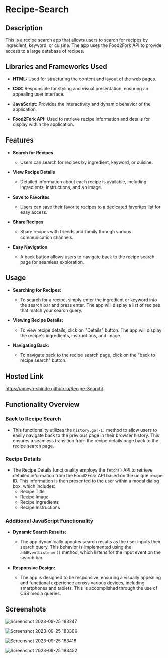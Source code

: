 # Recipe-Search

## Description
 This is a recipe search app that allows users to search for recipes by ingredient, keyword, or cuisine. The app uses the Food2Fork API to provide access to a large database of recipes.

## Libraries and Frameworks Used

- **HTML:** Used for structuring the content and layout of the web pages.

- **CSS:** Responsible for styling and visual presentation, ensuring an appealing user interface.

- **JavaScript:** Provides the interactivity and dynamic behavior of the application.

- **Food2Fork API:** Used to retrieve recipe information and details for display within the application.

## Features

- **Search for Recipes**
  - Users can search for recipes by ingredient, keyword, or cuisine.

- **View Recipe Details**
  - Detailed information about each recipe is available, including ingredients, instructions, and an image.

- **Save to Favorites**
  - Users can save their favorite recipes to a dedicated favorites list for easy access.

- **Share Recipes**
  - Share recipes with friends and family through various communication channels.

- **Easy Navigation**
  - A back button allows users to navigate back to the recipe search page for seamless exploration.

## Usage

- **Searching for Recipes:**
  - To search for a recipe, simply enter the ingredient or keyword into the search bar and press enter. The app will display a list of recipes that match your search query.

- **Viewing Recipe Details:**
  - To view recipe details, click on "Details" button. The app will display the recipe's ingredients, instructions, and image.

- **Navigating Back:**
  - To navigate back to the recipe search page, click on the "back to recipe search" button.
 
## Hosted Link
  https://ameya-shinde.github.io/Recipe-Search/

## Functionality Overview

### Back to Recipe Search
- This functionality utilizes the `history.go(-1)` method to allow users to easily navigate back to the previous page in their browser history. This ensures a seamless transition from the recipe details page back to the recipe search page.

### Recipe Details
- The Recipe Details functionality employs the `fetch()` API to retrieve detailed information from the Food2Fork API based on the unique recipe ID. This information is then presented to the user within a modal dialog box, which includes:
  - Recipe Title
  - Recipe Image
  - Recipe Ingredients
  - Recipe Instructions

### Additional JavaScript Functionality

- **Dynamic Search Results:**
  - The app dynamically updates search results as the user inputs their search query. This behavior is implemented using the `addEventListener()` method, which listens for the input event on the search bar.

- **Responsive Design:**
  - The app is designed to be responsive, ensuring a visually appealing and functional experience across various devices, including smartphones and tablets. This is accomplished through the use of CSS media queries.

## Screenshots
![Screenshot 2023-09-25 183247](https://github.com/Ameya-Shinde/Recipe-Search/assets/93002372/7964cb89-69a8-4c03-b138-7e0344de7e72)

![Screenshot 2023-09-25 183306](https://github.com/Ameya-Shinde/Recipe-Search/assets/93002372/856bd3f5-74e6-45a9-991b-b25996d878b2)

![Screenshot 2023-09-25 183416](https://github.com/Ameya-Shinde/Recipe-Search/assets/93002372/4326d25a-ee1d-4150-82b0-f9e47817d229)

![Screenshot 2023-09-25 183452](https://github.com/Ameya-Shinde/Recipe-Search/assets/93002372/f02b2570-f1ed-449b-8cef-25be25064fa0)

